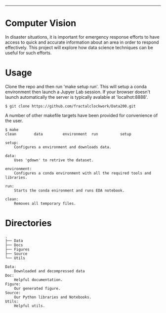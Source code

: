 ---

# Computer Vision

In disaster situations, it is important for emergency response efforts to have access to quick and accurate information about an area in order to respond effectively. This project will explore how data science techniques can be useful for such efforts.



# Usage

Clone the repo and then run 'make setup run'.
This will setup a conda environment then launch a Jupyer Lab session.
If your browser doesn't launch automatically the server is typically avalable at 'localhot:8888'.

```
$ git clone https://github.com/fractalclockwork/Data200.git
```

A number of other makefile targets have been provided for convenience of the user. 

```
$ make 
clean        data         environment  run          setup

setup:
    Configures a environment and downloads data. 

data: 
    Uses 'gdown' to retrive the dataset.

environment:
    Configures a conda environment with all the required tools and libraries.

run:
    Starts the conda enironment and runs EDA notebook.

clean:
    Removes all temporary files.
```


# Directories
```
.
├── Data
├── Docs
├── Figures
├── Source
└── Utils

Data:
    Downloaded and decompressed data
Doc:
    Helpful documentation.
Figure:
    Our generated figure.
Source:
    Our Python libraries and Notebooks.
Utils:
    Helpful utils.
```
